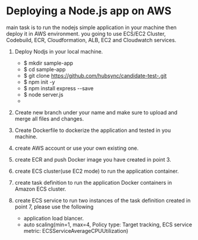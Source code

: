 #  Deploying a Node.js app on AWS 
   main task is to run the nodejs simple application in your machine then deploy it in AWS environment.
   you going to use ECS/EC2 Cluster, Codebuild, ECR, Cloudformation, ALB, EC2 and Cloudwatch services.
   
   1. Deploy Nodjs in your local machine.
         
         - $ mkdir sample-app         
         - $ cd sample-app         
         - $ git clone https://github.com/hubsync/candidate-test-.git
         - $ npm init -y
         - $ npm install express --save
         - $ node server.js
         - 
   2. Create new branch under your name and make sure to upload and merge all files and changes.
   3. Create Dockerfile to dockerize the application and tested in you machine.
   4. create AWS account or use your own existing one.
   5. create ECR and push Docker image you have created in point 3.
   6. create ECS cluster(use EC2 mode) to run the application container.
   7. create task definition to run the application Docker containers in Amazon ECS cluster.
   8. create ECS service to run two instances of the task definition created in point 7, please use the following
      - application load blancer.
      - auto scaling(min=1, max=4, Policy type: Target tracking, ECS service metric: ECSServiceAverageCPUUtilization)          
         
